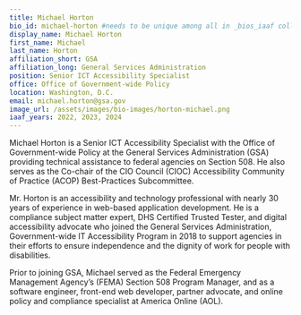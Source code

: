```yaml
---
title: Michael Horton
bio_id: michael-horton #needs to be unique among all in _bios_iaaf collection
display_name: Michael Horton
first_name: Michael
last_name: Horton
affiliation_short: GSA
affiliation_long: General Services Administration
position: Senior ICT Accessibility Specialist
office: Office of Government-wide Policy
location: Washington, D.C.
email: michael.horton@gsa.gov
image_url: /assets/images/bio-images/horton-michael.png
iaaf_years: 2022, 2023, 2024
---
```

Michael Horton is a Senior ICT Accessibility Specialist with the Office of Government-wide Policy at the General Services Administration (GSA) providing technical assistance to federal agencies on Section 508. He also serves as the Co-chair of the CIO Council (CIOC) Accessibility Community of Practice (ACOP) Best-Practices Subcommittee.
 
Mr. Horton is an accessibility and technology professional with nearly 30 years of experience in web-based application development. He is a compliance subject matter expert, DHS Certified Trusted Tester, and digital accessibility advocate who joined the General Services Administration, Government-wide IT Accessibility Program in 2018 to support agencies in their efforts to ensure independence and the dignity of work for people with disabilities.
 
Prior to joining GSA, Michael served as the Federal Emergency Management Agency’s (FEMA) Section 508 Program Manager, and as a software engineer, front-end web developer, partner advocate, and online policy and compliance specialist at America Online (AOL).